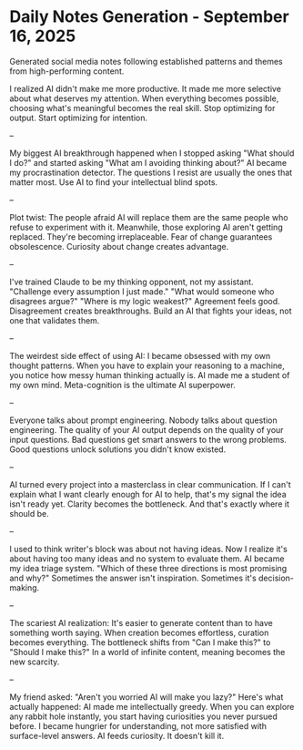 # Daily Notes Generation - September 16, 2025

Generated social media notes following established patterns and themes from high-performing content.

I realized AI didn't make me more productive.
It made me more selective about what deserves my attention.
When everything becomes possible, choosing what's meaningful becomes the real skill.
Stop optimizing for output.
Start optimizing for intention.

–

My biggest AI breakthrough happened when I stopped asking "What should I do?" and started asking "What am I avoiding thinking about?"
AI became my procrastination detector.
The questions I resist are usually the ones that matter most.
Use AI to find your intellectual blind spots.

–

Plot twist: The people afraid AI will replace them are the same people who refuse to experiment with it.
Meanwhile, those exploring AI aren't getting replaced.
They're becoming irreplaceable.
Fear of change guarantees obsolescence.
Curiosity about change creates advantage.

–

I've trained Claude to be my thinking opponent, not my assistant.
"Challenge every assumption I just made."
"What would someone who disagrees argue?"
"Where is my logic weakest?"
Agreement feels good. Disagreement creates breakthroughs.
Build an AI that fights your ideas, not one that validates them.

–

The weirdest side effect of using AI: I became obsessed with my own thought patterns.
When you have to explain your reasoning to a machine, you notice how messy human thinking actually is.
AI made me a student of my own mind.
Meta-cognition is the ultimate AI superpower.

–

Everyone talks about prompt engineering.
Nobody talks about question engineering.
The quality of your AI output depends on the quality of your input questions.
Bad questions get smart answers to the wrong problems.
Good questions unlock solutions you didn't know existed.

–

AI turned every project into a masterclass in clear communication.
If I can't explain what I want clearly enough for AI to help, that's my signal the idea isn't ready yet.
Clarity becomes the bottleneck.
And that's exactly where it should be.

–

I used to think writer's block was about not having ideas.
Now I realize it's about having too many ideas and no system to evaluate them.
AI became my idea triage system.
"Which of these three directions is most promising and why?"
Sometimes the answer isn't inspiration.
Sometimes it's decision-making.

–

The scariest AI realization: It's easier to generate content than to have something worth saying.
When creation becomes effortless, curation becomes everything.
The bottleneck shifts from "Can I make this?" to "Should I make this?"
In a world of infinite content, meaning becomes the new scarcity.

–

My friend asked: "Aren't you worried AI will make you lazy?"
Here's what actually happened: AI made me intellectually greedy.
When you can explore any rabbit hole instantly, you start having curiosities you never pursued before.
I became hungrier for understanding, not more satisfied with surface-level answers.
AI feeds curiosity. It doesn't kill it.